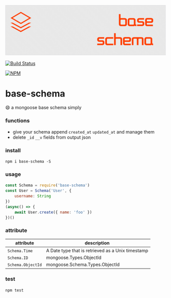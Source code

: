 ![base-schema](art/logo.png)

[![Build Status](https://img.shields.io/travis/ithot-all/base-schema/master.svg?style=flat-square)](https://travis-ci.org/ithot-all/base-schema)

[![NPM](https://nodei.co/npm/base-schema.png?compact=true)](https://npmjs.org/package/base-schema)

# base-schema
:smile: a mongoose base schema simply

### functions
- give your schema append `created_at` `updated_at` and manage them 
- delete `_id` `__v` fields from output json
  
### install 
```
npm i base-schema -S
```

### usage 
```javascript
const Schema = require('base-schema')
const User = Schema('User', {
    username: String
})
(async() => {
    await User.create({ name: 'foo' })
})()
```

### attribute

| attribute            | description                                       |
| ----------------- | ------------------------------------------------- |
| `Schema.Time`     | A Date type that is retrieved as a Unix timestamp |
| `Schema.ID`       | mongoose.Types.ObjectId                           |
| `Schema.ObjectId` | mongoose.Schema.Types.ObjectId                    |

### test
```
npm test
```